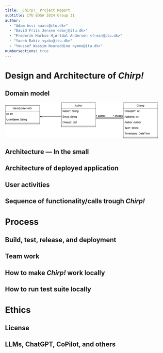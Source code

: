 ```yaml
---
title: _Chirp!_ Project Report
subtitle: ITU BDSA 2024 Group 31
author:
  - "Adam Assi <aass@itu.dk>"
  - "David Friis Jensen <davj@itu.dk>"
  - "Frederik Harboe Hjørtdal Andersen <frean@itu.dk>"
  - "Yacob Bakiz <yaba@itu.dk>"
  - "Youssef Wassim Noureddine <yono@itu.dk>"
numbersections: true
---
```


# Design and Architecture of _Chirp!_

## Domain model

![Illustration of the _Chirp!_ data model as UML class diagram.](docs\images\domain_model.png)

## Architecture — In the small

## Architecture of deployed application

## User activities

## Sequence of functionality/calls trough _Chirp!_

# Process

## Build, test, release, and deployment

## Team work

## How to make _Chirp!_ work locally

## How to run test suite locally

# Ethics

## License

## LLMs, ChatGPT, CoPilot, and others
